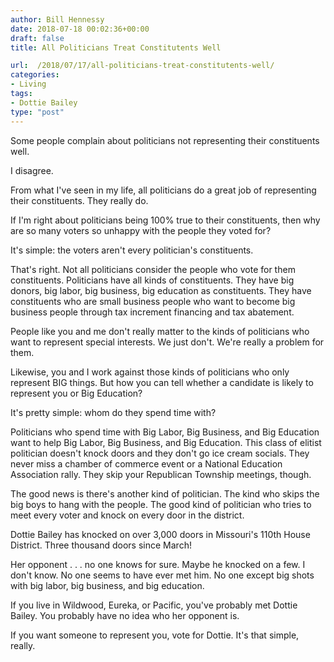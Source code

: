 ```yaml
---
author: Bill Hennessy
date: 2018-07-18 00:02:36+00:00
draft: false
title: All Politicians Treat Constitutents Well

url:  /2018/07/17/all-politicians-treat-constitutents-well/
categories:
- Living
tags:
- Dottie Bailey
type: "post"
---
```





Some people complain about politicians not representing their constituents well. 







I disagree. 







From what I've seen in my life, all politicians do a great job of representing their constituents. They really do.







If I'm right about politicians being 100% true to their constituents, then why are so many voters so unhappy with the people they voted for? 







It's simple: the voters aren't every politician's constituents. 







That's right. Not all politicians consider the people who vote for them constituents. Politicians have all kinds of constituents. They have big donors, big labor, big business, big education as constituents. They have constituents who are small business people who want to become big business people through tax increment financing and tax abatement. 







People like you and me don't really matter to the kinds of politicians who want to represent special interests. We just don't. We're really a problem for them. 







Likewise, you and I work against those kinds of politicians who only represent BIG things. But how you can tell whether a candidate is likely to represent you or Big Education?







It's pretty simple: whom do they spend time with?







Politicians who spend time with Big Labor, Big Business, and Big Education want to help Big Labor, Big Business, and Big Education. This class of elitist politician doesn't knock doors and they don't go ice cream socials. They never miss a chamber of commerce event or a National Education Association rally. They skip your Republican Township meetings, though. 







The good news is there's another kind of politician. The kind who skips the big boys to hang with the people. The good kind of politician who tries to meet every voter and knock on every door in the district. 







Dottie Bailey has knocked on over 3,000 doors in Missouri's 110th House District. Three thousand doors since March! 







Her opponent . . . no one knows for sure. Maybe he knocked on a few. I don't know. No one seems to have ever met him. No one except big shots with big labor, big business, and big education. 







If you live in Wildwood, Eureka, or Pacific, you've probably met Dottie Bailey. You probably have no idea who her opponent is. 







If you want someone to represent you, vote for Dottie. It's that simple, really. 



